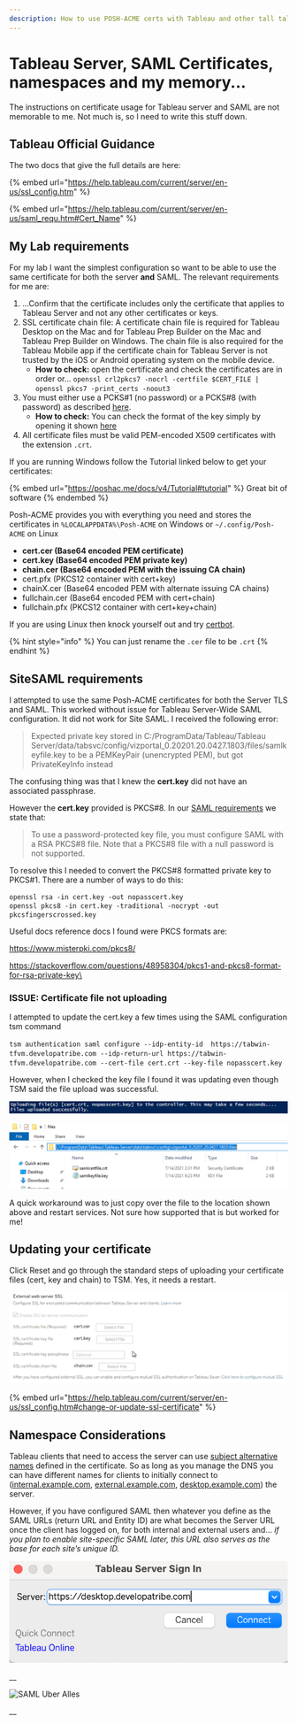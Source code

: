 ```yaml
---
description: How to use POSH-ACME certs with Tableau and other tall tales.
---
```


# Tableau Server, SAML Certificates, namespaces and my memory...

The instructions on certificate usage for Tableau server and SAML are not memorable to me. Not much is, so I need to write this stuff down.

## Tableau Official Guidance

The two docs that give the full details are here:

{% embed url="https://help.tableau.com/current/server/en-us/ssl_config.htm" %}

{% embed url="https://help.tableau.com/current/server/en-us/saml_requ.htm#Cert_Name" %}

## My Lab requirements

For my lab I want the simplest configuration so want to be able to use the same certificate for both the server **and** SAML. The relevant requirements for me are:

1. ...Confirm that the certificate includes only the certificate that applies to Tableau Server and not any other certificates or keys.
2. SSL certificate chain file: A certificate chain file is required for Tableau Desktop on the Mac and for Tableau Prep Builder on the Mac and Tableau Prep Builder on Windows. The chain file is also required for the Tableau Mobile app if the certificate chain for Tableau Server is not trusted by the iOS or Android operating system on the mobile device.
   * **How to check:** open the certificate and check the certificates are in order or... `openssl crl2pkcs7 -nocrl -certfile $CERT_FILE | openssl pkcs7 -print_certs -noout3`
3. You must either use a PCKS#1 (no password) or a PCKS#8 (with password) as described [here](https://help.tableau.com/current/server/en-us/saml\_requ.htm#certificate-and-identity-provider-idp-requirements).&#x20;
   * **How to check:** You can check the format of the key simply by opening it shown [here](https://stackoverflow.com/questions/48958304/pkcs1-and-pkcs8-format-for-rsa-private-key)
4. All certificate files must be valid PEM-encoded X509 certificates with the extension `.crt`.

If you are running Windows follow the Tutorial linked below to get your certificates:

{% embed url="https://poshac.me/docs/v4/Tutorial#tutorial" %}
Great bit of software
{% endembed %}

Posh-ACME provides you with everything you need and stores the certificates in `%LOCALAPPDATA%\Posh-ACME` on Windows or `~/.config/Posh-ACME` on Linux

* **cert.cer (Base64 encoded PEM certificate)**&#x20;
* **cert.key (Base64 encoded PEM private key)**&#x20;
* **chain.cer (Base64 encoded PEM with the issuing CA chain)**&#x20;
* cert.pfx (PKCS12 container with cert+key)
* chainX.cer (Base64 encoded PEM with alternate issuing CA chains)&#x20;
* fullchain.cer (Base64 encoded PEM with cert+chain)&#x20;
* fullchain.pfx (PKCS12 container with cert+key+chain)

If you are using Linux then knock yourself out and try [certbot](https://certbot.eff.org/).

{% hint style="info" %}
You can just rename the `.cer` file to be `.crt`&#x20;
{% endhint %}

####

## SiteSAML requirements

I attempted to use the same Posh-ACME certificates for both the Server TLS and SAML. This worked without issue for Tableau Server-Wide SAML configuration. It did not work for Site SAML. I received the following error:

> Expected private key stored in C:/ProgramData/Tableau/Tableau Server/data/tabsvc/config/vizportal\_0.20201.20.0427.1803/files/samlkeyfile.key to be a PEMKeyPair (unencrypted PEM), but got PrivateKeyInfo instead

The confusing thing was that I knew the **cert.key** did not have an associated passphrase.

However the **cert.key** provided is PKCS#8. In our [SAML requirements](https://help.tableau.com/current/server/en-us/saml\_requ.htm) we state that:

> To use a password-protected key file, you must configure SAML with a RSA PKCS#8 file. Note that a PKCS#8 file with a null password is not supported.

To resolve this I needed to convert the PKCS#8 formatted private key to PKCS#1. There are a number of ways to do this:

```
openssl rsa -in cert.key -out nopasscert.key 
openssl pkcs8 -in cert.key -traditional -nocrypt -out pkcsfingerscrossed.key  
```

Useful docs reference docs I found were PKCS formats are:

[https://www.misterpki.com/pkcs8/ ](https://www.misterpki.com/pkcs8/)

[https://stackoverflow.com/questions/48958304/pkcs1-and-pkcs8-format-for-rsa-private-key\
](https://www.misterpki.com/pkcs8/)

### ISSUE: Certificate file not uploading

I attempted to update the cert.key a few times using the SAML configuration tsm command

`tsm authentication saml configure --idp-entity-id  https://tabwin-tfvm.developatribe.com --idp-return-url https://tabwin-tfvm.developatribe.com --cert-file cert.crt --key-file nopasscert.key`&#x20;

However, when I checked the key file I found it was updating even though TSM said the file upload was successful.

![](<.gitbook/assets/image (129).png>)

![](<.gitbook/assets/image (128).png>)

A quick workaround was to just copy over the file to the location shown above and restart services. Not sure how supported that is but worked for me!

## Updating your certificate

Click Reset and go through the standard steps of uploading your certificate files (cert, key and chain) to TSM. Yes, it needs a restart.

![](<.gitbook/assets/image (130).png>)

{% embed url="https://help.tableau.com/current/server/en-us/ssl_config.htm#change-or-update-ssl-certificate" %}

## Namespace Considerations

Tableau clients that need to access the server can use [subject alternative names](https://help.tableau.com/current/server/en-us/ssl\_config.htm#ssl-certificate-requirements) defined in the certificate. So as long as you manage the DNS you can have different names for clients to initially connect to ([internal.example.com](http://internal.example.com/), [external.example.com](http://external.example.com/), [desktop.example.com](http://desktop.example.com/)) the server.&#x20;

However, if you have configured SAML then whatever you define as the SAML URLs (return URL and Entity ID) are what becomes the Server URL once the client has logged on, for both internal and external users and… _if you plan to enable site-specific SAML later, this URL also serves as the base for each site’s unique ID._

![Desktop me.](<.gitbook/assets/image (131) (1).png>)

__

![SAML Uber Alles](.gitbook/assets/2021-11-12\_16-35-02.png)

__
